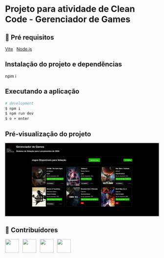 # Projeto para atividade de Clean Code - Gerenciador de Games
 
## 🔐 Pré requisitos

<a href="https://vitejs.dev/">Vite</a> &nbsp;
<a href="https://nodejs.org/en/">Node.js</a> &nbsp;

## Instalação do projeto e dependências

npm i

## Executando a aplicação

```bash
# development
$ npm i
$ npm run dev
$ o + enter
```

## Pré-visualização do projeto

<img width="600" alt="image" src="/appGamesVotacao/public/preview2.png">

## 🤝 Contribuídores

<a href="https://github.com/TechGui"><img src="https://github.com/TechGui.png" width="45" height="45"></a> &nbsp;
<a href="https://github.com/Gerson-Clara"><img src="https://github.com/Gerson-Clara.png" width="45" height="45"></a> &nbsp;
<a href="https://github.com/Dollynski"><img src="https://github.com/Dollynski.png" width="45" height="45"></a> &nbsp;
<a href="https://github.com/TonhaoIsrael"><img src="https://github.com/TonhaoIsrael.png" width="45" height="45"></a> &nbsp;
